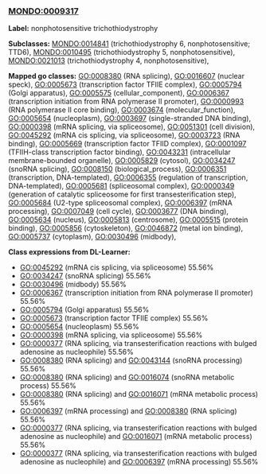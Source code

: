 
### [MONDO:0009317](http://purl.obolibrary.org/obo/MONDO_0009317)
**Label:** nonphotosensitive trichothiodystrophy

**Subclasses:** [MONDO:0014841](http://purl.obolibrary.org/obo/MONDO_0014841) (trichothiodystrophy 6, nonphotosensitive; TTD6), [MONDO:0010495](http://purl.obolibrary.org/obo/MONDO_0010495) (trichothiodystrophy 5, nonphotosensitive), [MONDO:0021013](http://purl.obolibrary.org/obo/MONDO_0021013) (trichothiodystrophy 4, nonphotosensitive), 

**Mapped go classes:** [GO:0008380](http://purl.obolibrary.org/obo/GO_0008380) (RNA splicing), [GO:0016607](http://purl.obolibrary.org/obo/GO_0016607) (nuclear speck), [GO:0005673](http://purl.obolibrary.org/obo/GO_0005673) (transcription factor TFIIE complex), [GO:0005794](http://purl.obolibrary.org/obo/GO_0005794) (Golgi apparatus), [GO:0005575](http://purl.obolibrary.org/obo/GO_0005575) (cellular_component), [GO:0006367](http://purl.obolibrary.org/obo/GO_0006367) (transcription initiation from RNA polymerase II promoter), [GO:0000993](http://purl.obolibrary.org/obo/GO_0000993) (RNA polymerase II core binding), [GO:0003674](http://purl.obolibrary.org/obo/GO_0003674) (molecular_function), [GO:0005654](http://purl.obolibrary.org/obo/GO_0005654) (nucleoplasm), [GO:0003697](http://purl.obolibrary.org/obo/GO_0003697) (single-stranded DNA binding), [GO:0000398](http://purl.obolibrary.org/obo/GO_0000398) (mRNA splicing, via spliceosome), [GO:0051301](http://purl.obolibrary.org/obo/GO_0051301) (cell division), [GO:0045292](http://purl.obolibrary.org/obo/GO_0045292) (mRNA cis splicing, via spliceosome), [GO:0003723](http://purl.obolibrary.org/obo/GO_0003723) (RNA binding), [GO:0005669](http://purl.obolibrary.org/obo/GO_0005669) (transcription factor TFIID complex), [GO:0001097](http://purl.obolibrary.org/obo/GO_0001097) (TFIIH-class transcription factor binding), [GO:0043231](http://purl.obolibrary.org/obo/GO_0043231) (intracellular membrane-bounded organelle), [GO:0005829](http://purl.obolibrary.org/obo/GO_0005829) (cytosol), [GO:0034247](http://purl.obolibrary.org/obo/GO_0034247) (snoRNA splicing), [GO:0008150](http://purl.obolibrary.org/obo/GO_0008150) (biological_process), [GO:0006351](http://purl.obolibrary.org/obo/GO_0006351) (transcription, DNA-templated), [GO:0006355](http://purl.obolibrary.org/obo/GO_0006355) (regulation of transcription, DNA-templated), [GO:0005681](http://purl.obolibrary.org/obo/GO_0005681) (spliceosomal complex), [GO:0000349](http://purl.obolibrary.org/obo/GO_0000349) (generation of catalytic spliceosome for first transesterification step), [GO:0005684](http://purl.obolibrary.org/obo/GO_0005684) (U2-type spliceosomal complex), [GO:0006397](http://purl.obolibrary.org/obo/GO_0006397) (mRNA processing), [GO:0007049](http://purl.obolibrary.org/obo/GO_0007049) (cell cycle), [GO:0003677](http://purl.obolibrary.org/obo/GO_0003677) (DNA binding), [GO:0005634](http://purl.obolibrary.org/obo/GO_0005634) (nucleus), [GO:0005813](http://purl.obolibrary.org/obo/GO_0005813) (centrosome), [GO:0005515](http://purl.obolibrary.org/obo/GO_0005515) (protein binding), [GO:0005856](http://purl.obolibrary.org/obo/GO_0005856) (cytoskeleton), [GO:0046872](http://purl.obolibrary.org/obo/GO_0046872) (metal ion binding), [GO:0005737](http://purl.obolibrary.org/obo/GO_0005737) (cytoplasm), [GO:0030496](http://purl.obolibrary.org/obo/GO_0030496) (midbody), 

**Class expressions from DL-Learner:**

- [GO:0045292](http://purl.obolibrary.org/obo/GO_0045292) (mRNA cis splicing, via spliceosome) 55.56%
- [GO:0034247](http://purl.obolibrary.org/obo/GO_0034247) (snoRNA splicing) 55.56%
- [GO:0030496](http://purl.obolibrary.org/obo/GO_0030496) (midbody) 55.56%
- [GO:0006367](http://purl.obolibrary.org/obo/GO_0006367) (transcription initiation from RNA polymerase II promoter) 55.56%
- [GO:0005794](http://purl.obolibrary.org/obo/GO_0005794) (Golgi apparatus) 55.56%
- [GO:0005673](http://purl.obolibrary.org/obo/GO_0005673) (transcription factor TFIIE complex) 55.56%
- [GO:0005654](http://purl.obolibrary.org/obo/GO_0005654) (nucleoplasm) 55.56%
- [GO:0000398](http://purl.obolibrary.org/obo/GO_0000398) (mRNA splicing, via spliceosome) 55.56%
- [GO:0000377](http://purl.obolibrary.org/obo/GO_0000377) (RNA splicing, via transesterification reactions with bulged adenosine as nucleophile) 55.56%
- [GO:0008380](http://purl.obolibrary.org/obo/GO_0008380) (RNA splicing) and [GO:0043144](http://purl.obolibrary.org/obo/GO_0043144) (snoRNA processing) 55.56%
- [GO:0008380](http://purl.obolibrary.org/obo/GO_0008380) (RNA splicing) and [GO:0016074](http://purl.obolibrary.org/obo/GO_0016074) (snoRNA metabolic process) 55.56%
- [GO:0008380](http://purl.obolibrary.org/obo/GO_0008380) (RNA splicing) and [GO:0016071](http://purl.obolibrary.org/obo/GO_0016071) (mRNA metabolic process) 55.56%
- [GO:0006397](http://purl.obolibrary.org/obo/GO_0006397) (mRNA processing) and [GO:0008380](http://purl.obolibrary.org/obo/GO_0008380) (RNA splicing) 55.56%
- [GO:0000377](http://purl.obolibrary.org/obo/GO_0000377) (RNA splicing, via transesterification reactions with bulged adenosine as nucleophile) and [GO:0016071](http://purl.obolibrary.org/obo/GO_0016071) (mRNA metabolic process) 55.56%
- [GO:0000377](http://purl.obolibrary.org/obo/GO_0000377) (RNA splicing, via transesterification reactions with bulged adenosine as nucleophile) and [GO:0006397](http://purl.obolibrary.org/obo/GO_0006397) (mRNA processing) 55.56%



